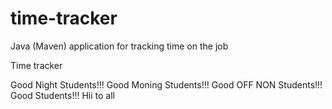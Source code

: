 # time-tracker
Java (Maven) application for tracking time on the job

Time tracker

Good Night Students!!!
Good Moning Students!!!
Good OFF NON Students!!!
Good Students!!!
Hii to all
